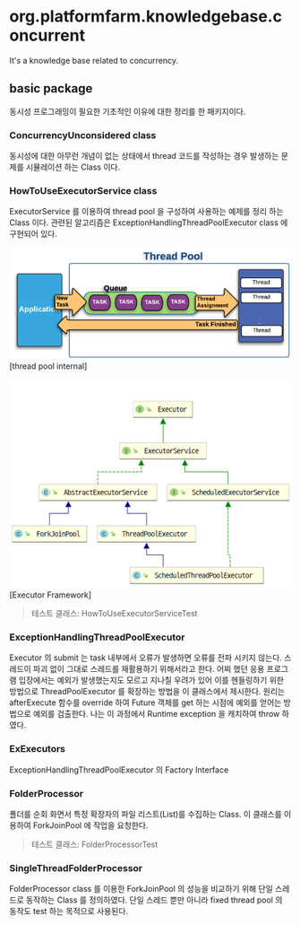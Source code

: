 # org.platformfarm.knowledgebase.concurrent
It's a knowledge base related to concurrency.
## basic package 
동시성 프로그래밍이 필요한 기초적인 이유에 대한 정리를 한 패키지이다.

### ConcurrencyUnconsidered class
동시성에 대한 아무런 개념이 없는 상태에서 thread 코드를 작성하는 경우 발생하는 문제를 시뮬레이션 
하는 Class 이다.

### HowToUseExecutorService class
ExecutorService 를 이용하여 thread pool 을 구성하여 사용하는 예제를 정리 하는 Class 이다. 관련된 
알고리즘은 ExceptionHandlingThreadPoolExecutor class 에 구현되어 있다. 

![threadpoolimg](./diagram/thread-pool.png)
<br />[thread pool internal]

![threadpoolimg](./diagram/executor-class-diagram.png)
<br />[Executor Framework]

> 테스트 클래스: HowToUseExecutorServiceTest

### ExceptionHandlingThreadPoolExecutor
Executor 의 submit 는 task 내부에서 오류가 발생하면 오류를 전파 시키지 않는다. 스레드이 파괴 없이 
그대로 스레드를 재활용하기 위해서라고 한다. 어찌 했던 응용 프로그램 입장에서는 예외가 발생했는지도
모르고 지나칠 우려가 있어 이를 헨들링하기 위한 방법으로 ThreadPoolExecutor 를 확장하는 방법을 이 
클래스에서 제시한다. 원리는 afterExecute 함수를 override 하여 Future 객체를 get 하는 시점에 예외를 
얻어는 방법으로 예외를 검출한다. 나는 이 과정에서 Runtime exception 을 캐치하여 throw 하였다.
 

### ExExecutors
ExceptionHandlingThreadPoolExecutor 의 Factory Interface

### FolderProcessor
폴더를 순회 화면서 특정 확장자의 파일 리스트(List<String>)를 수집하는 Class. 이 클래스를 이용하여 
ForkJoinPool 에 작업을 요청한다.
> 테스트 클래스: FolderProcessorTest 

### SingleThreadFolderProcessor
FolderProcessor class 를 이용한 ForkJoinPool 의 성능을 비교하기 위해 단일 스레드로 동작하는 Class 를
정의하였다. 단일 스레드 뿐만 아니라 fixed thread pool 의 동작도 test 하는 목적으로 사용된다.

